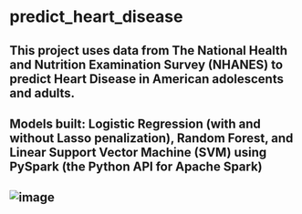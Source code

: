 # predict_heart_disease
## This project uses data from The National Health and Nutrition Examination Survey (NHANES) to predict Heart Disease in American adolescents and adults. 
## Models built: Logistic Regression (with and without Lasso penalization), Random Forest, and Linear Support Vector Machine (SVM) using PySpark (the Python API for Apache Spark)
## ![image](https://user-images.githubusercontent.com/77369073/179151050-d00a3ad6-1fb3-4b6e-bd54-ec4f1e1ca9e9.png)

